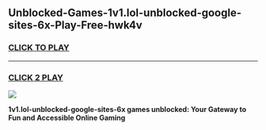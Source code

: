 
## Unblocked-Games-1v1.lol-unblocked-google-sites-6x-Play-Free-hwk4v
<h3>
<a href="https://premium76.site?title=1v1.lol-unblocked-google-sites-6x&ref=18A1">CLICK TO PLAY</a></h3>
<hr>

<h3>
<a href="https://premium76.site?title=1v1.lol-unblocked-google-sites-6x&ref=18A1">CLICK 2 PLAY</a>
  
</h3>

<a href="https://premium76.site?title=1v1.lol-unblocked-google-sites-6x&ref=18A1"><img src="https://clearcache.store/games.png"></a>


**1v1.lol-unblocked-google-sites-6x games unblocked: Your Gateway to Fun and Accessible Online Gaming**
